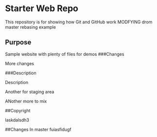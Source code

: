 # Starter Web Repo

This repository is for showing how Git and GitHub work
MODFYING drom master rebasing example

## Purpose

Sample website with plenty of files for demos
###Changes

More changes

###Description

Description

Another for staging area

ANother more to mix

##Copyright

laskdalsdh3

##Changes In master
fuiasfidugf
